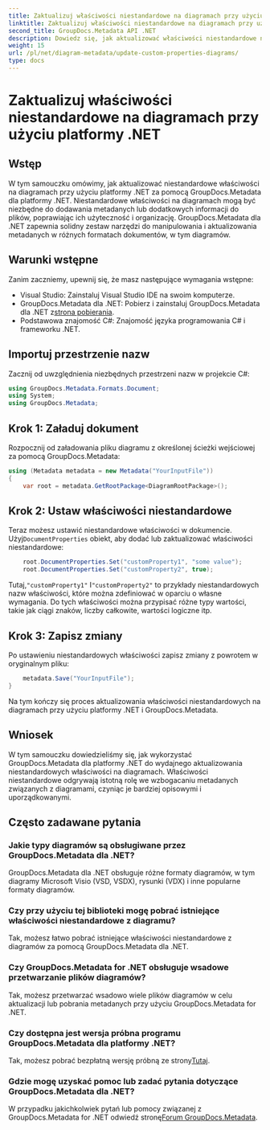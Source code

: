 ```yaml
---
title: Zaktualizuj właściwości niestandardowe na diagramach przy użyciu platformy .NET
linktitle: Zaktualizuj właściwości niestandardowe na diagramach przy użyciu platformy .NET
second_title: GroupDocs.Metadata API .NET
description: Dowiedz się, jak aktualizować właściwości niestandardowe na diagramach przy użyciu platformy .NET za pomocą narzędzia GroupDocs.Metadata dla platformy .NET. Z łatwością ulepszaj metadane.
weight: 15
url: /pl/net/diagram-metadata/update-custom-properties-diagrams/
type: docs
---
```

# Zaktualizuj właściwości niestandardowe na diagramach przy użyciu platformy .NET

## Wstęp
W tym samouczku omówimy, jak aktualizować niestandardowe właściwości na diagramach przy użyciu platformy .NET za pomocą GroupDocs.Metadata dla platformy .NET. Niestandardowe właściwości na diagramach mogą być niezbędne do dodawania metadanych lub dodatkowych informacji do plików, poprawiając ich użyteczność i organizację. GroupDocs.Metadata dla .NET zapewnia solidny zestaw narzędzi do manipulowania i aktualizowania metadanych w różnych formatach dokumentów, w tym diagramów.
## Warunki wstępne
Zanim zaczniemy, upewnij się, że masz następujące wymagania wstępne:
- Visual Studio: Zainstaluj Visual Studio IDE na swoim komputerze.
-  GroupDocs.Metadata dla .NET: Pobierz i zainstaluj GroupDocs.Metadata dla .NET z[strona pobierania](https://releases.groupdocs.com/metadata/net/).
- Podstawowa znajomość C#: Znajomość języka programowania C# i frameworku .NET.

## Importuj przestrzenie nazw
Zacznij od uwzględnienia niezbędnych przestrzeni nazw w projekcie C#:
```csharp
using GroupDocs.Metadata.Formats.Document;
using System;
using GroupDocs.Metadata;
```
## Krok 1: Załaduj dokument
Rozpocznij od załadowania pliku diagramu z określonej ścieżki wejściowej za pomocą GroupDocs.Metadata:
```csharp
using (Metadata metadata = new Metadata("YourInputFile"))
{
    var root = metadata.GetRootPackage<DiagramRootPackage>();
```
## Krok 2: Ustaw właściwości niestandardowe
 Teraz możesz ustawić niestandardowe właściwości w dokumencie. Użyj`DocumentProperties` obiekt, aby dodać lub zaktualizować właściwości niestandardowe:
```csharp
    root.DocumentProperties.Set("customProperty1", "some value");
    root.DocumentProperties.Set("customProperty2", true);
```
 Tutaj,`"customProperty1"` I`"customProperty2"` to przykłady niestandardowych nazw właściwości, które można zdefiniować w oparciu o własne wymagania. Do tych właściwości można przypisać różne typy wartości, takie jak ciągi znaków, liczby całkowite, wartości logiczne itp.
## Krok 3: Zapisz zmiany
Po ustawieniu niestandardowych właściwości zapisz zmiany z powrotem w oryginalnym pliku:
```csharp
    metadata.Save("YourInputFile");
}
```
Na tym kończy się proces aktualizowania właściwości niestandardowych na diagramach przy użyciu platformy .NET i GroupDocs.Metadata.

## Wniosek
W tym samouczku dowiedzieliśmy się, jak wykorzystać GroupDocs.Metadata dla platformy .NET do wydajnego aktualizowania niestandardowych właściwości na diagramach. Właściwości niestandardowe odgrywają istotną rolę we wzbogacaniu metadanych związanych z diagramami, czyniąc je bardziej opisowymi i uporządkowanymi.

## Często zadawane pytania
### Jakie typy diagramów są obsługiwane przez GroupDocs.Metadata dla .NET?
GroupDocs.Metadata dla .NET obsługuje różne formaty diagramów, w tym diagramy Microsoft Visio (VSD, VSDX), rysunki (VDX) i inne popularne formaty diagramów.
### Czy przy użyciu tej biblioteki mogę pobrać istniejące właściwości niestandardowe z diagramu?
Tak, możesz łatwo pobrać istniejące właściwości niestandardowe z diagramów za pomocą GroupDocs.Metadata dla .NET.
### Czy GroupDocs.Metadata for .NET obsługuje wsadowe przetwarzanie plików diagramów?
Tak, możesz przetwarzać wsadowo wiele plików diagramów w celu aktualizacji lub pobrania metadanych przy użyciu GroupDocs.Metadata for .NET.
### Czy dostępna jest wersja próbna programu GroupDocs.Metadata dla platformy .NET?
 Tak, możesz pobrać bezpłatną wersję próbną ze strony[Tutaj](https://releases.groupdocs.com/).
### Gdzie mogę uzyskać pomoc lub zadać pytania dotyczące GroupDocs.Metadata dla .NET?
 W przypadku jakichkolwiek pytań lub pomocy związanej z GroupDocs.Metadata for .NET odwiedź stronę[Forum GroupDocs.Metadata](https://forum.groupdocs.com/c/metadata/14).